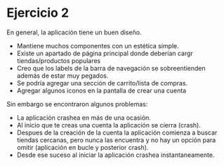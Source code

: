 # Ejercicio 2

En general, la aplicación tiene un buen diseño. 
- Mantiene muchos componentes con un estética simple.
- Existe un apartado de página principal donde deberían cargr tiendas/productos populares
- Creo que los labels de la barra de navegación se sobreentienden además de estar muy pegados.
- Se podría agregar una sección de carrito/lista de compras.
- Agregar algunos iconos en la pantalla de crear una cuenta 

Sin embargo se encontraron algunos problemas:
- La aplicación crashea en más de una ocasión.
- Al inicio que te creas una cuenta la aplicación se cierra (crash).
- Despues de la creación de la cuenta la aplicación comienza a buscar tiendas cercanas, pero nunca las encuentra y no hay un opción para omitir (aplicación en bucle y posterior crash).
- Desde ese suceso al iniciar la aplicación crashea instantaneamente.